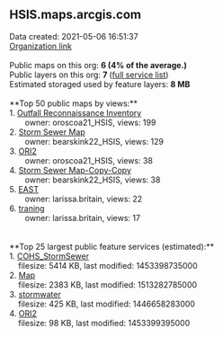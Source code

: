 <h2>HSIS.maps.arcgis.com</h2> Data created: 2021-05-06 16:51:37 <br /><a target='new' href='https://HSIS.maps.arcgis.com'>Organization link</a><br /><br />Public maps on this org: <b>6 (4% of the average.)</b><br />Public layers on this org: <b>7 </b>(<a target='new' href='https://services.arcgis.com/YgFwgbm6BmoCpnxg/ArcGIS/rest/services'>full service list</a>)<br />Estimated storaged used by feature layers: <b>8 MB</b><br /><br />**Top 50 public maps by views:**<br />  1. <a target='new' href='https://www.arcgis.com/home/item.html?id=ee0fb11461394eb0b41bf5574f18177f'>Outfall Reconnaissance Inventory</a> <br />  &nbsp;&nbsp;&nbsp;&nbsp; &nbsp;&nbsp;owner: oroscoa21_HSIS, views: 199<br />  2. <a target='new' href='https://www.arcgis.com/home/item.html?id=405410af9b2e4973a9291036a1bab90b'>Storm Sewer Map</a> <br />  &nbsp;&nbsp;&nbsp;&nbsp; &nbsp;&nbsp;owner: bearskink22_HSIS, views: 129<br />  3. <a target='new' href='https://www.arcgis.com/home/item.html?id=e41df1f7d42047a78e330253d280e7b1'>ORI2</a> <br />  &nbsp;&nbsp;&nbsp;&nbsp; &nbsp;&nbsp;owner: oroscoa21_HSIS, views: 38<br />  4. <a target='new' href='https://www.arcgis.com/home/item.html?id=e3bec18c510e4f0a9b70a907bdb2b494'>Storm Sewer Map-Copy-Copy</a> <br />  &nbsp;&nbsp;&nbsp;&nbsp; &nbsp;&nbsp;owner: bearskink22_HSIS, views: 38<br />  5. <a target='new' href='https://www.arcgis.com/home/item.html?id=791813028f2e48639ff32be1da625093'>EAST</a> <br />  &nbsp;&nbsp;&nbsp;&nbsp; &nbsp;&nbsp;owner: larissa.britain, views: 22<br />  6. <a target='new' href='https://www.arcgis.com/home/item.html?id=5d334bbf524644d6964cc186a071e189'>traning</a> <br />  &nbsp;&nbsp;&nbsp;&nbsp; &nbsp;&nbsp;owner: larissa.britain, views: 17<br /><br /><br />**Top 25 largest public feature services (estimated):**<br /> 1. <a target='new' href='https://www.arcgis.com/home/item.html?id=51c13a551cae47b1af8bc0b699dae44c'>COHS_StormSewer</a><br /> &nbsp;&nbsp;&nbsp;&nbsp;filesize: 5414 KB, last modified: 1453398735000<br /> 2. <a target='new' href='https://www.arcgis.com/home/item.html?id=783924ce2b944477b4c103779f160b6e'>Map</a><br /> &nbsp;&nbsp;&nbsp;&nbsp;filesize: 2383 KB, last modified: 1513282785000<br /> 3. <a target='new' href='https://www.arcgis.com/home/item.html?id=f00c41baadb2443d97b73cbc1b1807a0'>stormwater</a><br /> &nbsp;&nbsp;&nbsp;&nbsp;filesize: 425 KB, last modified: 1446658283000<br /> 4. <a target='new' href='https://www.arcgis.com/home/item.html?id=abd5a459c67b406dad54456f1aa7b0c6'>ORI2</a><br /> &nbsp;&nbsp;&nbsp;&nbsp;filesize: 98 KB, last modified: 1453399395000<br />